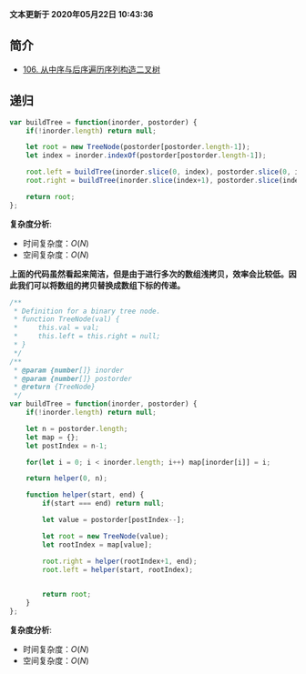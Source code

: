 **文本更新于 2020年05月22日 10:43:36**
## 简介
- [106. 从中序与后序遍历序列构造二叉树](https://leetcode-cn.com/problems/construct-binary-tree-from-inorder-and-postorder-traversal/)

## 递归
```javascript
var buildTree = function(inorder, postorder) {
    if(!inorder.length) return null;

    let root = new TreeNode(postorder[postorder.length-1]);
    let index = inorder.indexOf(postorder[postorder.length-1]);

    root.left = buildTree(inorder.slice(0, index), postorder.slice(0, index));
    root.right = buildTree(inorder.slice(index+1), postorder.slice(index, postorder.length-1));

    return root;
};
```
**复杂度分析**:
- 时间复杂度：$O(N)$
- 空间复杂度：$O(N)$


**上面的代码虽然看起来简洁，但是由于进行多次的数组浅拷贝，效率会比较低。因此我们可以将数组的拷贝替换成数组下标的传递。**

```javascript
/**
 * Definition for a binary tree node.
 * function TreeNode(val) {
 *     this.val = val;
 *     this.left = this.right = null;
 * }
 */
/**
 * @param {number[]} inorder
 * @param {number[]} postorder
 * @return {TreeNode}
 */
var buildTree = function(inorder, postorder) {
    if(!inorder.length) return null;

    let n = postorder.length;
    let map = {};
    let postIndex = n-1;

    for(let i = 0; i < inorder.length; i++) map[inorder[i]] = i;

    return helper(0, n);

    function helper(start, end) {
        if(start === end) return null;

        let value = postorder[postIndex--];

        let root = new TreeNode(value);
        let rootIndex = map[value];

        root.right = helper(rootIndex+1, end);
        root.left = helper(start, rootIndex);
        

        return root;
    }
};
```
**复杂度分析**:
- 时间复杂度：$O(N)$
- 空间复杂度：$O(N)$


